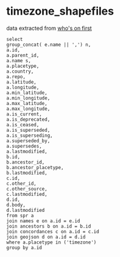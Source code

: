 # timezone_shapefiles

data extracted from [who's on first](https://github.com/whosonfirst-data/whosonfirst-data/blob/master/LICENSE.md)

```
select 
group_concat( e.name || ',') n,
a.id,
a.parent_id,
a.name s,
a.placetype,
a.country,
a.repo,
a.latitude,
a.longitude,
a.min_latitude,
a.min_longitude,
a.max_latitude,
a.max_longitude,
a.is_current,
a.is_deprecated,
a.is_ceased,
a.is_superseded,
a.is_superseding,
a.superseded_by,
a.supersedes,
a.lastmodified,
b.id,
b.ancestor_id,
b.ancestor_placetype,
b.lastmodified,
c.id,
c.other_id,
c.other_source,
c.lastmodified,
d.id,
d.body,
d.lastmodified
from spr a
join names e on a.id = e.id
join ancestors b on a.id = b.id
join concordances c on a.id = c.id
join geojson d on a.id = d.id
where a.placetype in ('timezone')
group by a.id 
```
